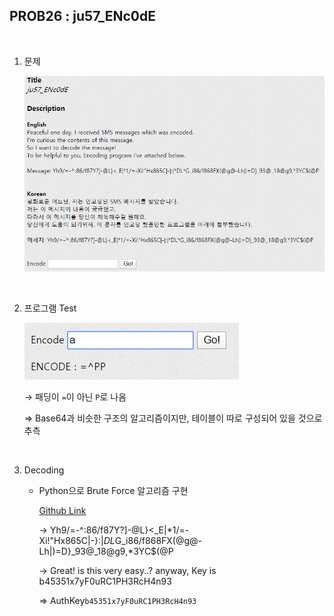 ## PROB26 : ju57_ENc0dE

<br>

1. 문제

   ![](./images/1588002815335.png)

<br>

2. 프로그램 Test

   ![1588003296990](./images/1588003296990.png)

   → 패딩이 `=`이 아닌 `P`로 나옴
   
   ⇒ Base64과 비슷한 구조의 알고리즘이지만, 테이블이 따로 구성되어 있을 것으로 추측

<br>

3. Decoding

   - Python으로 Brute Force 알고리즘 구현
   
     [Github Link](https://github.com/Lee-YongHa/Forensic-Tool/blob/master/BruteForce/BruteForce_PROB26.py)
   
      → Yh9/=-^:86/f87Y?]-@L}<_E|*1/=-Xi!"Hx865C|-}:|*DL*G_i86/f868FX(@g@-Lh|)=D}_93@_18@g9,*3YC$(@P
   
      → Great! is this very easy..? anyway, Key is b45351x7yF0uRC1PH3RcH4n93
   
      ⇒ AuthKey`b45351x7yF0uRC1PH3RcH4n93`
